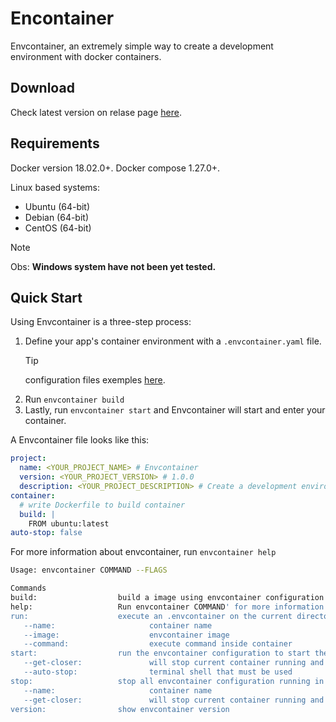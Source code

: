 # Encontainer
Envcontainer, an extremely simple way to create a development environment with docker containers.

## Download
Check latest version on relase page [here](https://github.com/ErickMaria/envcontainer/releases).

## Requirements

Docker version 18.02.0+.
Docker compose 1.27.0+.

Linux based systems:
- Ubuntu (64-bit)
- Debian (64-bit)
- CentOS (64-bit)
> [!NOTE] 
> Obs: **Windows system have not been yet tested.**


## Quick Start

Using Envcontainer is a three-step process:

1. Define your app's container environment with a `.envcontainer.yaml` file.
    > [!TIP]
    > configuration files exemples [here](docs/configuration/READMED.md).
2. Run `envcontainer build`
3. Lastly, run `envcontainer start` and Envcontainer will start and enter your container.

A Envcontainer file looks like this:

```yaml
project:
  name: <YOUR_PROJECT_NAME> # Envcontainer
  version: <YOUR_PROJECT_VERSION> # 1.0.0
  description: <YOUR_PROJECT_DESCRIPTION> # Create a development environment for Envcontainer Application.
container:
  # write Dockerfile to build container
  build: |
    FROM ubuntu:latest
auto-stop: false

```
For more information about envcontainer, run `envcontainer help` 
 
 ```bash
Usage: envcontainer COMMAND --FLAGS

Commands
build:                  build a image using envcontainer configuration in the current directory
help:                   Run envcontainer COMMAND' for more information on a command. See: 'envcontainer help'
run:                    execute an .envcontainer on the current directory without saving it locally
    --name:                     container name
    --image:                    envcontainer image
    --command:                  execute command inside container
start:                  run the envcontainer configuration to start the container and link it to the current directory
    --get-closer:               will stop current container running and get the closest config file to run a new container
    --auto-stop:                terminal shell that must be used
stop:                   stop all envcontainer configuration running in the current directory
    --name:                     container name
    --get-closer:               will stop current container running and get the closest config file to run a new container
version:                show envcontainer version
```
